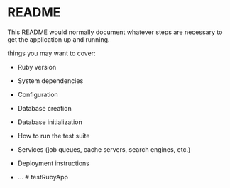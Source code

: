 # README

This README would normally document whatever steps are necessary to get the
application up and running.

things you may want to cover:

* Ruby version

* System dependencies

* Configuration

* Database creation

* Database initialization

* How to run the test suite

* Services (job queues, cache servers, search engines, etc.)

* Deployment instructions

* ...
#   t e s t R u b y A p p 
 
 